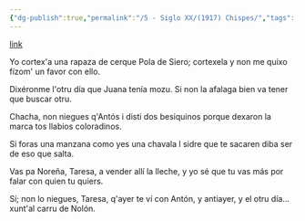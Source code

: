 ```yaml
---
{"dg-publish":true,"permalink":"/5 - Siglo XX/(1917) Chispes/","tags":["#Siglo_20","a1917","central","escrito","Somar","Siero","poema"]}
---
```


[link](https://cosescelebres.blogspot.com/2023/04/anu-1917-chispes-de-somar.html)

Yo cortex'a una rapaza
de cerque Pola de Siero;
cortexela y non me quixo
fízom' un favor con ello.

Dixéronme l'otru día
que Juana tenía mozu.
Si non la afalaga bien
va tener que buscar otru.

Chacha, non niegues q'Antós
i disti dos besiquinos
porque dexaron la marca
tos llabios coloradinos.

Si foras una manzana
como yes una chavala
l sidre que te sacaren
diba ser de eso que salta.

Vas pa Noreña, Taresa,
a vender allí la lleche,
y yo sé que tu vas más
por falar con quien tu quiers.

Sí; non lo niegues, Taresa,
q'ayer te ví con Antón,
y antiayer, y el otru día...
xunt'al carru de Nolón.